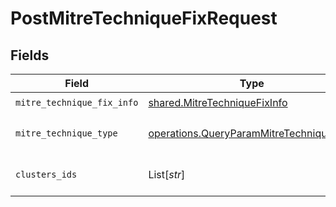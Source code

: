 # PostMitreTechniqueFixRequest


## Fields

| Field                                                                                              | Type                                                                                               | Required                                                                                           | Description                                                                                        |
| -------------------------------------------------------------------------------------------------- | -------------------------------------------------------------------------------------------------- | -------------------------------------------------------------------------------------------------- | -------------------------------------------------------------------------------------------------- |
| `mitre_technique_fix_info`                                                                         | [shared.MitreTechniqueFixInfo](../../models/shared/mitretechniquefixinfo.md)                       | :heavy_check_mark:                                                                                 | N/A                                                                                                |
| `mitre_technique_type`                                                                             | [operations.QueryParamMitreTechniqueType](../../models/operations/queryparammitretechniquetype.md) | :heavy_check_mark:                                                                                 | MITRE technique type                                                                               |
| `clusters_ids`                                                                                     | List[*str*]                                                                                        | :heavy_minus_sign:                                                                                 | the clusters ids to filter by                                                                      |